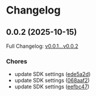 # Changelog

## 0.0.2 (2025-10-15)

Full Changelog: [v0.0.1...v0.0.2](https://github.com/Blooio/blooio-typescript-sdk/compare/v0.0.1...v0.0.2)

### Chores

* update SDK settings ([ede5a2d](https://github.com/Blooio/blooio-typescript-sdk/commit/ede5a2db9a8737ea8a794de837553d6af7f65365))
* update SDK settings ([068aaf2](https://github.com/Blooio/blooio-typescript-sdk/commit/068aaf2d7ff0b406ad47b220bc6aa325872ec610))
* update SDK settings ([eefbc47](https://github.com/Blooio/blooio-typescript-sdk/commit/eefbc47b21b548d573daa3999bd912194790081c))
